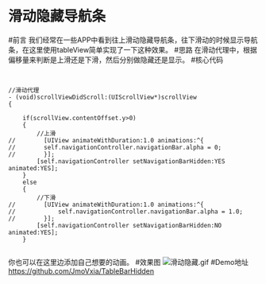 # 滑动隐藏导航条
#前言
我们经常在一些APP中看到往上滑动隐藏导航条，往下滑动的时候显示导航条，在这里使用tableView简单实现了一下这种效果。
#思路
在滑动代理中，根据偏移量来判断是上滑还是下滑，然后分别做隐藏还是显示。
#核心代码
```


//滑动代理
- (void)scrollViewDidScroll:(UIScrollView*)scrollView
{
    
    if(scrollView.contentOffset.y>0)
    {
        //上滑
//        [UIView animateWithDuration:1.0 animations:^{
//        self.navigationController.navigationBar.alpha = 0;
//        }];
        [self.navigationController setNavigationBarHidden:YES animated:YES];
    }
    else
    {
        //下滑
//        [UIView animateWithDuration:1.0 animations:^{
//            self.navigationController.navigationBar.alpha = 1.0;
//        }];
        [self.navigationController setNavigationBarHidden:NO animated:YES];
    }
    
```
你也可以在这里边添加自己想要的动画。
#效果图
![滑动隐藏.gif](http://upload-images.jianshu.io/upload_images/1979970-72f7ad06020886fe.gif?imageMogr2/auto-orient/strip)
#Demo地址
https://github.com/JmoVxia/TableBarHidden
